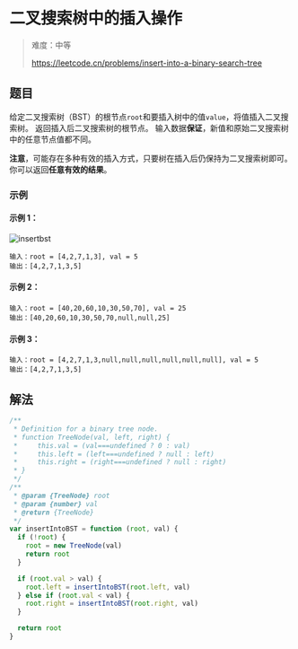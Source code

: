 # 二叉搜索树中的插入操作

> 难度：中等
>
> https://leetcode.cn/problems/insert-into-a-binary-search-tree

## 题目

给定二叉搜索树（BST）的根节点`root`和要插入树中的值`value`，将值插入二叉搜索树。 返回插入后二叉搜索树的根节点。 输入数据**保证**，新值和原始二叉搜索树中的任意节点值都不同。

**注意**，可能存在多种有效的插入方式，只要树在插入后仍保持为二叉搜索树即可。 你可以返回**任意有效的结果**。

### 示例

#### 示例 1：

![insertbst](https://assets.leetcode.com/uploads/2020/10/05/insertbst.jpg)

```
输入：root = [4,2,7,1,3], val = 5
输出：[4,2,7,1,3,5]
```

#### 示例 2：

```
输入：root = [40,20,60,10,30,50,70], val = 25
输出：[40,20,60,10,30,50,70,null,null,25]
```

#### 示例 3：

```
输入：root = [4,2,7,1,3,null,null,null,null,null,null], val = 5
输出：[4,2,7,1,3,5]
```

## 解法

```javascript
/**
 * Definition for a binary tree node.
 * function TreeNode(val, left, right) {
 *     this.val = (val===undefined ? 0 : val)
 *     this.left = (left===undefined ? null : left)
 *     this.right = (right===undefined ? null : right)
 * }
 */
/**
 * @param {TreeNode} root
 * @param {number} val
 * @return {TreeNode}
 */
var insertIntoBST = function (root, val) {
  if (!root) {
    root = new TreeNode(val)
    return root
  }

  if (root.val > val) {
    root.left = insertIntoBST(root.left, val)
  } else if (root.val < val) {
    root.right = insertIntoBST(root.right, val)
  }

  return root
}
```
